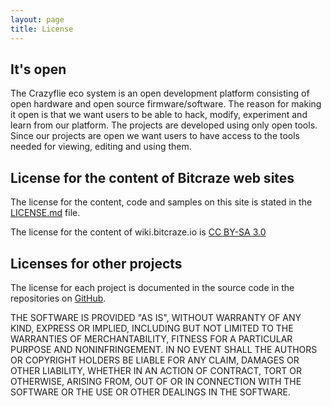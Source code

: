 ```yaml
---
layout: page
title: License
---
```


## It's open

The Crazyflie eco system is an open development platform consisting of open
hardware and open source firmware/software. The reason for making it open is
that we want users to be able to hack, modify, experiment and learn from our
platform. The projects are developed using only open tools. Since our projects
are open we want users to have access to the tools needed for viewing,
editing and using them.

## License for the content of Bitcraze web sites

The license for the content, code and samples on this site is stated in the [LICENSE.md](https://github.com/bitcraze/bitcraze-website/blob/master/LICENSE.md) file.

The license for the content of wiki.bitcraze.io is [CC BY-SA 3.0](http://creativecommons.org/licenses/by-sa/3.0/)

## Licenses for other projects

The license for each project is documented in the source code in the
repositories on [GitHub](https://github.com/bitcraze).


THE SOFTWARE IS PROVIDED "AS IS", WITHOUT WARRANTY OF ANY KIND, EXPRESS OR
IMPLIED, INCLUDING BUT NOT LIMITED TO THE WARRANTIES OF MERCHANTABILITY,
FITNESS FOR A PARTICULAR PURPOSE AND NONINFRINGEMENT. IN NO EVENT SHALL THE
AUTHORS OR COPYRIGHT HOLDERS BE LIABLE FOR ANY CLAIM, DAMAGES OR OTHER
LIABILITY, WHETHER IN AN ACTION OF CONTRACT, TORT OR OTHERWISE, ARISING FROM,
OUT OF OR IN CONNECTION WITH THE SOFTWARE OR THE USE OR OTHER DEALINGS IN THE
SOFTWARE.
